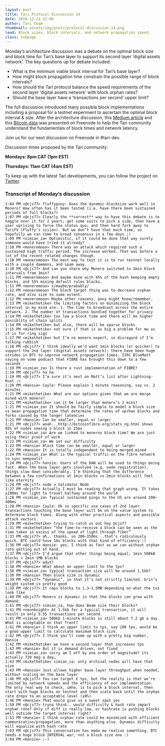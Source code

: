 ```yaml
---
layout: post
title: Tari Protocol Discussion 14
date: 2018-12-21 21:00
author: Tari Team
thumbnail: assets/img/posts/protocol-discussion-14.png
lead: Block sizes, block intervals, and network propagation speed.
class: subpage
---
```


Monday’s architecture discussion was a debate on the optimal block size and block time for Tari’s base layer to support its second layer ‘digital assets network’. The key questions up for debate included:

* What is the minimum viable block interval for Tari’s base layer?
* How might block propagation time constrain the possible range of block intervals?
* How should the Tari protocol balance the speed requirements of the second layer ‘digital assets network’ with block orphan rates?
* Should the base layer have a ‘transactions per second’ upper limit?

The full discussion introduced many possible block implementations including a proposal for a testnet experiment to ascertain the optimal block interval & size. After the architecture discussion, this [Medium article](https://medium.facilelogin.com/the-mystery-behind-block-time-63351e35603a?gi=a4ffa0c4fa20) and this [Bitcoin data](https://drive.google.com/file/d/12zNSpyoaA5avTiTVngK6wSEmtB3eA2Kt/view) was presented on Freenode to help the Tari community understand the fundamentals of block times and network latency.

Join us for our next discussion on Freenode in #tari-dev.

Discussion times proposed by the Tari community:

**Mondays: 8pm CAT (1pm EST)**

**Thursdays: 11am CAT (4am EST)**

To keep up with the latest Tari developments, you can follow the project on [Twitter](https://twitter.com/tari).

### Transcript of Monday’s discussion

```
1:04 PM <@cjs77> fluffypony: Does the dynamic blocksize work well in Monero? How often has it been tested (i.e. have there been sustained periods of full blocks?)
1:07 PM <@cjs77> Clearly the **correct** way to have this debate is to haggle over it for 2 years; get some suits to pick a side, then have a user uprising to force the status quo; and then hard fork away to TariFV (Fluffy’s vision). But we don’t have that much time, so hopefully we can come to broad consensus in a few days ;)
1:09 PM <simian_za> Optimistic, if it could be done that way surely someone would have tried it already?
1:10 PM <moneromooo> There was an attack which required such a sustained high traffic period. The increase worked. That was before a lot of the recent related changes though.
1:10 PM <moneromooo> The best way to test it is to run testnet locally with a couple daemons, and spam away.
1:10 PM <@cjs77> And can you share why Monero switched to 2min block intervals from 1min?
1:11 PM <moneromooo> And maybe mine with 45% of the hash keeping empty blocks, and 55% mining default rules blocks.
1:11 PM <moneromooo> s/maybe/probably/
1:12 PM <moneromooo> The block target thing was to decrease orphan rate, and also size to some extent.
1:12 PM <moneromooo> Maybe other reasons, pony might know/remember.
1:13 PM <mikethetike> the limiting factors on minimizing the block interval in my mind are: 1. The time to broadcast across the entire network. 2. The number of transactions bundled together for privacy
1:14 PM <mikethetike> too low a block time and there will be higher possiblity of chain splits
1:14 PM <mikethetike> but also, there will be sparse blocks
1:15 PM <mikethetike> not sure if that is as big a problem for mw as it is for ring sigs
1:17 PM <mikethetike> but I’m no monero expert, so disregard if I’m talking rubbish
1:18 PM <@cjs77> I think ideally we’d want 1min blocks (or quicker) to support the 2nd layer (digital assets network); there have been huge strides in BTC to improve network propagation times. IIRC BlueMatt saying on some podcast that FIBRE has brought this down to a few seconds
1:19 PM <simian_za> Is there a rust implementation of FIBRE?
1:19 PM <@cjs77> ha ha
1:19 PM <@cjs77> I’m sure it’s next on Matt’s list after Lightning-Rust :>
1:20 PM <Hansie> Cayle: Please explain 1 minute reasoning, say vs. 2 minutes.
1:21 PM <mikethetike> What are our options given that we are merge mined with monero?
1:21 PM <mikethetike> can it be larger than monero’s 2 mins?
1:21 PM <simian_za> It should be fairly simple to model a block size vs mean propagation time that determine the rates of oprhan blocks and forks caused by the longer latencies
1:21 PM <Hansie> Can be smaller, equal or larger
1:21 PM <@cjs77> woah.. http://bitcoinfibre.org/stats_ng.html shows 95% of nodes seeing a block in 25ms
1:22 PM <simian_za> Are we linked to moneros block time? We are just using their proof of work
1:22 PM <simian_za> We set our difficulty
1:22 PM <Hansie> Block time can be smaller, equal or larger
1:22 PM <Hansie> It is totally independent to being merged mined
1:24 PM <simian_za> What is the typical traffic on the fibre network to sync mempools?
1:24 PM <@cjs77> hansie: Users of the DAN will be used to things being fast. When the base layer gets involved (e.g. node registration), things slow down considerably. I’m thinking that the difference between a few confirmations at 1min blocks vs 2min blocks will feel like eternity
1:24 PM <@cjs77> node = Validator Node
1:27 PM <@cjs77> Actually I must be reading that graph wrong. It takes ±100ms for light to travel halfway around the world
1:28 PM <simian_za> Typical sustained pings to the US are around 200–400ms
1:28 PM <Hansie> Cayle: Ok so specific use cases of 2nd layer transactions touching the base layer will be on the value system to determine block times. Along with other practical aspects and possible attack vectors.
1:29 PM <mikethetike> trying to catch us out hey @cjs77
1:31 PM <mikethetike> “the time-to-receive a block can be seen as the time taken in excess of the speed of light through fiber”
1:33 PM <@cjs77> ah.. thanks. so 200–350ms ..that’s ridiculously quick. BTC could have 10s blocks with that kind of efficiency :)
1:36 PM <@cjs77> Hansie: yes, I think as fast as we can without orphan rate getting out of hand.
1:37 PM <@cjs77> I’d argue that other things being equal, 1min 500kB blocks > 2min 1MB blocks
1:37 PM <@cjs77> wdyt?
1:38 PM <Hansie> What about an upper limit to the tps?
1:38 PM <simian_za> typical transaction size will be around 1.5kb?
1:38 PM <Hansie> Then block size is dynamic
1:39 PM <@cjs77> “dynamic”, in that it’s not strictly limited. Grin’s weight system is pretty good
1:39 PM <@cjs77> It caps blocks to 1.3–1.5MB depending on what the txs look like
1:40 PM <@cjs77> Monero is dynamic in that the blocks can grow with demand.
1:41 PM <@cjs77> simian_za, how does Beam size their blocks?
1:41 PM <neonknight> At 1.5kb for a typical transaction, it will result in only 5.55 transactions per second.
1:41 PM <simian_za> 500kb 1-minute blocks is still about 7.2 gb a day. What is acceptable on that front?
1:41 PM <Hansie> I think an upper limit to tps, say 100 tps, would be a good upper limit to calculate maximum block size.
1:42 PM <@cjs77> I think you’ll come up with a pretty big number, Hansie
1:42 PM <mikethetike> we have a second layer that increases tps
1:42 PM <Hansie> But it is demand driven, not fixed
1:43 PM <simian_za> sorry am I off by one order of magnitude? its actually 720 meg a day…
1:43 PM <mikethetike> simian_za: only archival nodes will have that size
1:43 PM <Hansie> Just allows higher base layer throughput when needed, without scaling on the base layer
1:46 PM <@cjs77> You can target X tps, but the reality is that we’re limited by network speeds and the efficiency of our implementation. The only real way to check, imho, is to pick a block interval, then start with huge blocks on testnet and then scale back until the orphan rate drops to an acceptable level (±0%)
1:46 PM <Hansie> That would give us a sweet spot yes
1:50 PM <@cjs77> tryna think.. would difficulty & hash rate impact orphan rate? Only if diff is really low, or hashrate is pushing blocks well outside the target interval right?
1:53 PM <Hansie> I think orphan rate could be minimized with efficient communication/propagation, more than anything else. Dynamic difficulty will equalize with hash rate
2:03 PM <@cjs77> This conversation has made me realise something. BTC needs a huge block INTERVAL war, not a block size one :)
2:04 PM <Hansie> :-)
```
